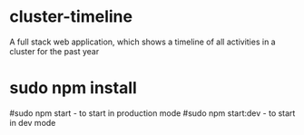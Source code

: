 # cluster-timeline
A full stack web application, which shows a timeline of all activities in a cluster for the past year

# sudo npm install 
#sudo npm start  - to start in production mode
#sudo npm start:dev - to start in dev mode